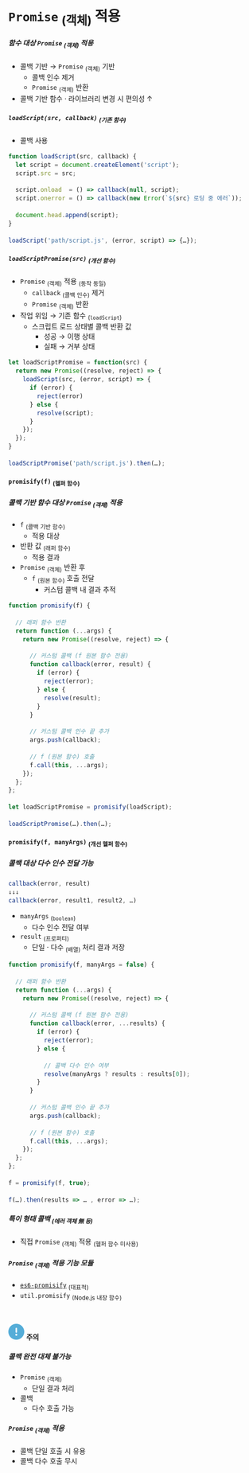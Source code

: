 `Promise` <sub>(객체)</sub> 적용
====

##### 함수 대상 `Promise` <sub>(객체)</sub> 적용
- 콜백 기반 → `Promise` <sub>(객체)</sub> 기반
  - 콜백 인수 제거
  - `Promise` <sub>(객체)</sub> 반환
- 콜백 기반 함수 · 라이브러리 변경 시 편의성 ↑

##### `loadScript(src, callback)` <sub>(기존 함수)</sub>
- 콜백 사용
```javascript
function loadScript(src, callback) {
  let script = document.createElement('script');
  script.src = src;

  script.onload  = () => callback(null, script);
  script.onerror = () => callback(new Error(`${src} 로딩 중 에러`));

  document.head.append(script);
}

loadScript('path/script.js', (error, script) => {…});
```

##### `loadScriptPromise(src)` <sub>(개선 함수)</sub>
- `Promise` <sub>(객체)</sub> 적용 <sub>(동작 동일)</sub>
  - `callback` <sub>(콜백 인수)</sub> 제거
  - `Promise` <sub>(객체)</sub> 반환
- 작업 위임 → 기존 함수 <sub>(`loadScript`)</sub>
  - 스크립트 로드 상태별 콜백 반환 값
    - 성공 → 이행 상태
    - 실패 → 거부 상태
```javascript
let loadScriptPromise = function(src) {
  return new Promise((resolve, reject) => {
    loadScript(src, (error, script) => {
      if (error) {
        reject(error)
      } else {
        resolve(script);
      }
    });
  });
}

loadScriptPromise('path/script.js').then(…);
```

#### `promisify(f)` <sub>(헬퍼 함수)</sub>

##### 콜백 기반 함수 대상 `Promise` <sub>(객체)</sub> 적용
- `f` <sub>(콜백 기반 함수)</sub>
  - 적용 대상
- 반환 값 <sub>(래퍼 함수)</sub>
  - 적용 결과
- `Promise` <sub>(객체)</sub> 반환 후
  - `f` <sub>(원본 함수)</sub> 호출 전달
    - 커스텀 콜백 내 결과 추적
```javascript
function promisify(f) {

  // 래퍼 함수 반환
  return function (...args) {
    return new Promise((resolve, reject) => {

      // 커스텀 콜백 (f 원본 함수 전용)
      function callback(error, result) {
        if (error) {
          reject(error);
        } else {
          resolve(result);
        }
      }

      // 커스텀 콜백 인수 끝 추가
      args.push(callback);

      // f (원본 함수) 호출
      f.call(this, ...args);
    });
  };
};

let loadScriptPromise = promisify(loadScript);

loadScriptPromise(…).then(…);
```

#### `promisify(f, manyArgs)` <sub>(개선 헬퍼 함수)</sub>

##### 콜백 대상 다수 인수 전달 가능
```javascript
callback(error, result)
↓↓↓
callback(error, result1, result2, …)
```
- `manyArgs` <sub>(`boolean`)</sub>
  - 다수 인수 전달 여부
- `result` <sub>(프로퍼티)</sub>
  - 단일 · 다수 <sub>(배열)</sub> 처리 결과 저장
```javascript
function promisify(f, manyArgs = false) {

  // 래퍼 함수 반환
  return function (...args) {
    return new Promise((resolve, reject) => {

      // 커스텀 콜백 (f 원본 함수 전용)
      function callback(error, ...results) {
        if (error) {
          reject(error);
        } else {

          // 콜백 다수 인수 여부
          resolve(manyArgs ? results : results[0]);
        }
      }

      // 커스텀 콜백 인수 끝 추가
      args.push(callback);

      // f (원본 함수) 호출
      f.call(this, ...args);
    });
  };
};

f = promisify(f, true);

f(…).then(results => … , error => …);
```

##### 특이 형태 콜백 <sub>(에러 객체 無 등)</sub>
- 직접 `Promise` <sub>(객체)</sub> 적용 <sub>(헬퍼 함수 미사용)</sub>

##### `Promise` <sub>(객체)</sub> 적용 기능 모듈
- [`es6-promisify`](https://github.com/digitaldesignlabs/es6-promisify) <sub>(대표적)</sub>
- `util.promisify` <sub>(Node.js 내장 함수)</sub>

<br />

<img src="../../images/commons/icons/circle-exclamation-solid.svg" /> **주의**

##### 콜백 완전 대체 불가능
- `Promise` <sub>(객체)</sub>
  - 단일 결과 처리
- 콜백
  - 다수 호출 가능

##### `Promise` <sub>(객체)</sub> 적용
- 콜백 단일 호출 시 유용
- 콜백 다수 호출 무시
